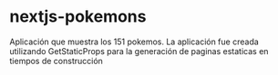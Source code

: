 # nextjs-pokemons
Aplicación que muestra los 151 pokemos.  La aplicación fue creada utilizando GetStaticProps para la generación de paginas estaticas en tiempos de construcción
